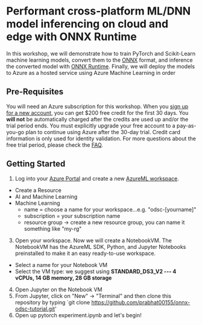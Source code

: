 # Performant cross-platform ML/DNN model inferencing on cloud and edge with ONNX Runtime
In this workshop, we will demonstrate how to train PyTorch and Scikit-Learn machine learning models, convert them to the [ONNX](onnx.ai/) format, and inference the converted model with [ONNX Runtime](https://aka.ms/onnxruntime). Finally, we will deploy the models to Azure as a hosted service using Azure Machine Learning in order 

## Pre-Requisites
You will need an Azure subscription for this workshop. When you [sign up for a new account](https://azure.microsoft.com/en-us/free/), you can get $200 free credit for the first 30 days. You **will not** be automatically charged after the credits are used up and/or the trial period ends. You must explicitly upgrade your free account to a pay-as-you-go plan to continue using Azure after the 30-day trial. Credit card information is only used for identity validation. For more questions about the free trial period, please check the [FAQ](https://azure.microsoft.com/en-us/free/free-account-faq/).

## Getting Started
1. Log into your [Azure Portal](http://portal.azure.com/) and create a new [AzureML workspace](https://docs.microsoft.com/en-us/azure/machine-learning/service/how-to-manage-workspace). 
  * Create a Resource
  * AI and Machine Learning
  * Machine Learning
    * name = choose a name for your workspace...e.g. "odsc-[yourname]"
    * subscription = your subscription name
    * resource group -> create a new resource group, you can name it something like "my-rg"
3. Open your workspace. Now we will create a NotebookVM. The NotebookVM has the AzureML SDK, Python, and Jupyter Notebooks preinstalled to make it an easy ready-to-use workspace.
  * Select a name for your Notebook VM
  * Select the VM type: we suggest using **STANDARD_DS3_V2 --- 4 vCPUs, 14 GB memory, 28 GB storage**
4. Open Jupyter on the Notebook VM
5. From Jupyter, click on "New" -> "Terminal" and then clone this repository by typing `git clone https://github.com/prabhat00155/onnx-odsc-tutorial.git'
6. Open up pytorch experiment.ipynb and let's begin!
